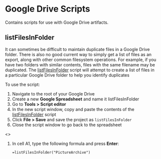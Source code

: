 # Google Drive Scripts

Contains scripts for use with Google Drive artifacts.

## listFilesInFolder

It can sometimes be difficult to maintain duplicate files in a Google Drive folder. There is also no good 
current way to simply get a list of files as an export, along with other common filesystem operations. For example, 
if you have two folders with similar contents, files with the same filename may be duplicated. 
The [listFilesInFolder](https://github.com/colossus9/google-drive-tools/blob/master/scripts/listFilesInFolder)
script will attempt to create a list of files in a particular Google Drive folder to help you identify duplicates

To use the script:

1. Navigate to the root of your Google Drive
1. Create a new **Google Spreadsheet** and name it listFilesInFolder
1. Go to **Tools > Script editor**
1. In the new script window, copy and paste the contents of the [listFilesInFolder](https://github.com/colossus9/google-drive-tools/blob/master/scripts/listFilesInFolder) script
1. Click **File > Save** and save the project as `listFilesInFolder`
1. Close the script window to go back to the spreadsheet

<<Provide authorization>>

1. In cell A1, type the following formula and press **Enter**:

    ```
    =listFilesInFolder("PictureArchive")
    ```
